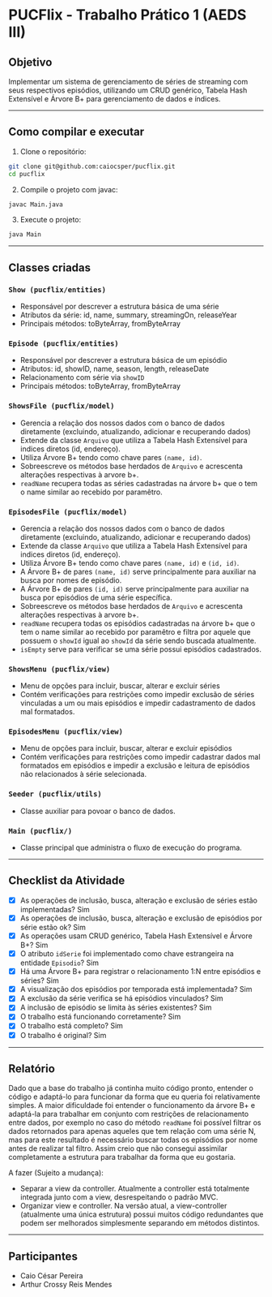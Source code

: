 # PUCFlix - Trabalho Prático 1 (AEDS III)

## Objetivo
Implementar um sistema de gerenciamento de séries de streaming com seus respectivos episódios, utilizando um CRUD genérico, Tabela Hash Extensível e Árvore B+ para gerenciamento de dados e índices.

---

## Como compilar e executar

1. Clone o repositório:
```bash
git clone git@github.com:caiocsper/pucflix.git
cd pucflix
```

2. Compile o projeto com javac:
```bash
javac Main.java
```

3. Execute o projeto:
```bash
java Main
```

---

## Classes criadas

### `Show (pucflix/entities)`
- Responsável por descrever a estrutura básica de uma série
- Atributos da série: id, name, summary, streamingOn, releaseYear
- Principais métodos: toByteArray, fromByteArray

### `Episode (pucflix/entities)`
- Responsável por descrever a estrutura básica de um episódio
- Atributos: id, showID, name, season, length, releaseDate
- Relacionamento com série via `showID`
- Principais métodos: toByteArray, fromByteArray

### `ShowsFile (pucflix/model)`
- Gerencia a relação dos nossos dados com o banco de dados diretamente (excluindo, atualizando, adicionar e recuperando dados)
- Extende da classe `Arquivo` que utiliza a Tabela Hash Extensível para indices diretos (id, endereço).
- Utiliza Árvore B+ tendo como chave pares `(name, id)`.
- Sobreescreve os métodos base herdados de `Arquivo` e acrescenta alterações respectivas à arvore b+.
- `readName` recupera todas as séries cadastradas na árvore b+ que o tem o name similar ao recebido por paramêtro.

### `EpisodesFile (pucflix/model)`
- Gerencia a relação dos nossos dados com o banco de dados diretamente (excluindo, atualizando, adicionar e recuperando dados)
- Extende da classe `Arquivo` que utiliza a Tabela Hash Extensível para indices diretos (id, endereço).
- Utiliza Árvore B+ tendo como chave pares `(name, id)` e `(id, id)`.
- A Árvore B+ de pares `(name, id)` serve principalmente para auxiliar na busca por nomes de episódio.
- A Árvore B+ de pares `(id, id)` serve principalmente para auxiliar na busca por episódios de uma série específica.
- Sobreescreve os métodos base herdados de `Arquivo` e acrescenta alterações respectivas à arvore b+.
- `readName` recupera todas os episódios cadastradas na árvore b+ que o tem o name similar ao recebido por paramêtro e filtra por aquele que possuem o `showId` igual ao `showId` da série sendo buscada atualmente.
- `isEmpty` serve para verificar se uma série possui episódios cadastrados.

### `ShowsMenu (pucflix/view)`
- Menu de opções para incluir, buscar, alterar e excluir séries
- Contém verificações para restrições como impedir exclusão de séries vinculadas a um ou mais episódios e impedir cadastramento de dados mal formatados.

### `EpisodesMenu (pucflix/view)`
- Menu de opções para incluir, buscar, alterar e excluir episódios
- Contém verificações para restrições como impedir cadastrar dados mal formatados em episódios e impedir a exclusão e leitura de episódios não relacionados à série selecionada.

### `Seeder (pucflix/utils)`
- Classe auxiliar para povoar o banco de dados.

### `Main (pucflix/)`
- Classe principal que administra o fluxo de execução do programa.

---


## Checklist da Atividade

- [x] As operações de inclusão, busca, alteração e exclusão de séries estão implementadas? Sim
- [x] As operações de inclusão, busca, alteração e exclusão de episódios por série estão ok? Sim
- [x] As operações usam CRUD genérico, Tabela Hash Extensível e Árvore B+? Sim
- [x] O atributo `idSerie` foi implementado como chave estrangeira na entidade `Episodio`? Sim
- [x] Há uma Árvore B+ para registrar o relacionamento 1:N entre episódios e séries? Sim
- [x] A visualização dos episódios por temporada está implementada? Sim
- [x] A exclusão da série verifica se há episódios vinculados? Sim
- [x] A inclusão de episódio se limita às séries existentes? Sim
- [x] O trabalho está funcionando corretamente? Sim
- [x] O trabalho está completo? Sim
- [x] O trabalho é original? Sim

---

## Relatório

Dado que a base do trabalho já continha muito código pronto, entender o código e adaptá-lo para funcionar da forma que eu queria foi relativamente simples. A maior dificuldade foi entender o funcionamento da árvore B+ e adaptá-la para trabalhar em conjunto com restrições de relacionamento entre dados, por exemplo no caso do método `readName` foi possível filtrar os dados retornados para apenas aqueles que tem relação com uma série N, mas para este resultado é necessário buscar todas os episódios por nome antes de realizar tal filtro. Assim creio que não consegui assimilar completamente a estrutura para trabalhar da forma que eu gostaria.

A fazer (Sujeito a mudança):
- Separar a view da controller. Atualmente a controller está totalmente integrada junto com a view, desrespeitando o padrão MVC.
- Organizar view e controller. Na versão atual, a view-controller (atualmente uma única estrutura) possui muitos código redundantes que podem ser melhorados simplesmente separando em métodos distintos.

---

## Participantes

- Caio César Pereira
- Arthur Crossy Reis Mendes

